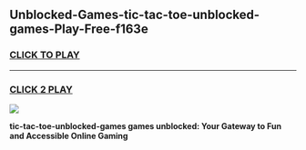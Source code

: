 
## Unblocked-Games-tic-tac-toe-unblocked-games-Play-Free-f163e
<h3>
<a href="https://premium76.site?title=tic-tac-toe-unblocked-games&ref=18A1">CLICK TO PLAY</a></h3>
<hr>

<h3>
<a href="https://premium76.site?title=tic-tac-toe-unblocked-games&ref=18A1">CLICK 2 PLAY</a>
  
</h3>

<a href="https://premium76.site?title=tic-tac-toe-unblocked-games&ref=18A1"><img src="https://clearcache.store/games.png"></a>


**tic-tac-toe-unblocked-games games unblocked: Your Gateway to Fun and Accessible Online Gaming**
